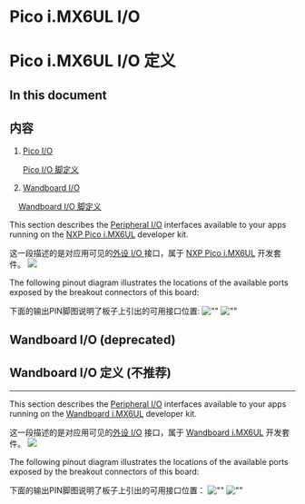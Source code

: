 # Pico i.MX6UL I/O

# Pico i.MX6UL I/O 定义

## In this document

## 内容

1.  [Pico I/O](#pico-imx6-io)

    [Pico I/O 脚定义](#pico-imx6-io)
    
2.  [Wandboard I/O](#wandboard-imx6-io)

      [Wandboard I/O 脚定义](#wandboard-imx6-io)
    
</div>

</div>

This section describes the [Peripheral I/O](https://developer.android.google.cn/things/sdk/pio/index.html) interfaces available to your apps running on the [NXP Pico i.MX6UL](http://www.technexion.com/solutions/iot-development-platform/android-things/) developer kit.

 这一段描述的是对应用可见的[外设 I/O ](https://developer.android.google.cn/things/sdk/pio/index.html) 接口，属于 [NXP Pico i.MX6UL](http://www.technexion.com/solutions/iot-development-platform/android-things/) 开发套件。
![](https://developer.android.google.cn/things/images/nxp-pico7-board.png)

The following pinout diagram illustrates the locations of the available ports exposed by the breakout connectors of this board:

下面的输出PIN脚图说明了板子上引出的可用接口位置:
![""](https://developer.android.google.cn/things/images/pinout-legend.png) ![""](https://developer.android.google.cn/things/images/pinout-pico.png)

## Wandboard I/O (deprecated)

## Wandboard I/O 定义 (不推荐)

* * *

This section describes the [Peripheral I/O](https://developer.android.google.cn/things/sdk/pio/index.html) interfaces available to your apps running on the [Wandboard i.MX6UL](http://www.wandboard.org/details/pico-imx6ul) developer kit.

这一段描述的是对应用可见的[外设 I/O](https://developer.android.google.cn/things/sdk/pio/index.html) 接口，属于 [Wandboard i.MX6UL](http://www.wandboard.org/details/pico-imx6ul) 开发套件。
![](https://developer.android.google.cn/things/images/nxp-pico-board.png)

The following pinout diagram illustrates the locations of the available ports exposed by the breakout connectors of this board:

下面的输出PIN脚图说明了板子上引出的可用接口位置：
![""](https://developer.android.google.cn/things/images/pinout-legend.png) ![""](https://developer.android.google.cn/things/images/pinout-pico-r1.png)

